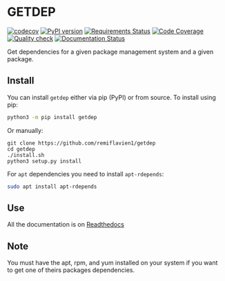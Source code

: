 # GETDEP

[![codecov](https://codecov.io/gh/remiflavien1/getdep/branch/master/graph/badge.svg)](https://codecov.io/gh/remiflavien1/getdep)  [![PyPI version](https://badge.fury.io/py/getdep.svg)](https://badge.fury.io/py/getdep) [![Requirements Status](https://requires.io/github/remiflavien1/getdep/requirements.svg?branch=master)](https://requires.io/github/remiflavien1/getdep/requirements/?branch=master) [![Code Coverage](https://github.com/remiflavien1/getdep/workflows/Code%20coverage/badge.svg)](https://github.com/remiflavien1/getdep/actions?query=workflow%3A%22Code+coverage%22) [![Quality check](https://github.com/remiflavien1/getdep/workflows/Quality%20check/badge.svg)](https://github.com/remiflavien1/getdep/actions?query=workflow%3A%22Quality+check%22) [![Documentation Status](https://readthedocs.org/projects/mitrecve/badge/?version=latest)](https://mitrecve.readthedocs.io/en/latest/?badge=latest)

Get dependencies for a given package management system and a given package. 

## Install

You can install ```getdep``` either via pip (PyPI) or from source.
To install using pip:
```bash
python3 -m pip install getdep
```
Or manually:
```
git clone https://github.com/remiflavien1/getdep 
cd getdep   
./install.sh   
python3 setup.py install   
```

For ```apt``` dependencies you need to install ```apt-rdepends```:
```bash
sudo apt install apt-rdepends
```

## Use

All the documentation is on [Readthedocs](https://mitrecve.readthedocs.io/)

## Note 
You must have the apt, rpm, and yum installed on your system if you want to get one of theirs packages dependencies.